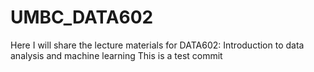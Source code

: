 # UMBC_DATA602
Here I will share the lecture materials for DATA602: Introduction to data analysis and machine learning
This is a test commit
